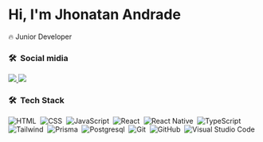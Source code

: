 <h1 align="left">Hi, I'm Jhonatan Andrade</h1>


 🔥 Junior  Developer
 ### 🛠 &nbsp;Social midia

 
 <a href="https://discord.com/invite/Qsbrprkp" target="_blank">
  <img src="https://img.shields.io/badge/Discord-7289DA?style=for-the-badge&logo=discord&logoColor=white"/>
 <a/>
 <a href="https://www.linkedin.com/in/jhonatan-andrade-9116241ab/" target="_blank">
  <img src="https://img.shields.io/badge/LinkedIn-0077B5?style=for-the-badge&logo=linkedin&logoColor=white"/>
 <a/>
<br>

### 🛠 &nbsp;Tech Stack

![HTML](https://img.shields.io/badge/-HTML-05122A?&logo=HTML5)&nbsp;
![CSS](https://img.shields.io/badge/-CSS-05122A?&logo=CSS3&)&nbsp;
![JavaScript](https://img.shields.io/badge/-JavaScript-05122A?&logo=javascript)&nbsp;
![React](https://img.shields.io/badge/-React-05122A?&logo=react)&nbsp;
![React Native](https://img.shields.io/badge/-React%20Native-05122A?&logo=react)&nbsp;
![TypeScript](https://img.shields.io/badge/-TypeScript-05122A?&logo=typescript)&nbsp;
![Tailwind](https://img.shields.io/badge/-Tailwind%20CSS-05122A?&logo=tailwindcss)&nbsp;
![Prisma](https://img.shields.io/badge/-Prisma-05122A?&logo=prisma)&nbsp;
![Postgresql ](https://img.shields.io/badge/-PostgreSQL-05122A?&logo=postgresql)&nbsp;
![Git](https://img.shields.io/badge/-Git-05122A?&logo=git)&nbsp;
![GitHub](https://img.shields.io/badge/-GitHub-05122A?&logo=github)&nbsp;
![Visual Studio Code](https://img.shields.io/badge/-Visual%20Studio%20Code-05122A?&logo=visual-studio-code&)&nbsp;

